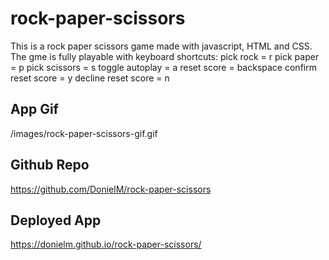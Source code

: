 # rock-paper-scissors

This is a rock paper scissors game made with javascript, HTML and CSS. The gme is fully playable with keyboard shortcuts:
pick rock = r
pick paper = p
pick scissors = s
toggle autoplay = a
reset score = backspace
confirm reset score = y
decline reset score = n

## App Gif

/images/rock-paper-scissors-gif.gif

## Github Repo

https://github.com/DonielM/rock-paper-scissors

## Deployed App

https://donielm.github.io/rock-paper-scissors/
